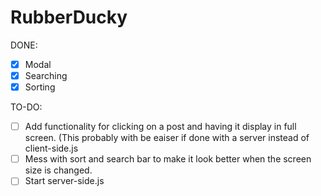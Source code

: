 # RubberDucky
DONE:
- [x] Modal
- [x] Searching
- [x] Sorting

TO-DO:
- [ ] Add functionality for clicking on a post and having it display in full screen. (This probably with be eaiser if done with a server instead of client-side.js
- [ ] Mess with sort and search bar to make it look better when the screen size is changed.
- [ ] Start server-side.js 
